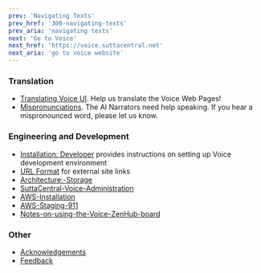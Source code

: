 ```yaml
---
prev: 'Navigating Texts'
prev_href: '300-navigating-texts'
prev_aria: 'navigating texts'
next: 'Go to Voice'
next_href: 'https://voice.suttacentral.net'
next_aria: 'go to voice website'
---
```


### Translation
* [Translating Voice UI](/sc-voice/en/401-translating-voice-ui). Help us translate the Voice Web Pages!
* [Mispronunciations](/sc-voice/en/201-mispronunciations). The AI Narrators need help speaking. If you hear a mispronounced word, please let us know.

### Engineering and Development
* [Installation: Developer](/sc-voice/en/490-dev-install) provides instructions on setting up Voice development environment
* [URL Format](/sc-voice/en/490-url-format) for external site links
* [Architecture:-Storage](/sc-voice/en/490-arch-storage)
* [SuttaCentral-Voice-Administration](/sc-voice/en/490-scv-admin)
* [AWS-Installation](/sc-voice/en/490-aws-install)
* [AWS-Staging-911](/sc-voice/en/490-aws-staging-911)
* [Notes-on-using-the-Voice-ZenHub-board](/sc-voice/en/490-zenhub)

### Other
* [Acknowledgements](/sc-voice/en/401-acknowledgements.md)
* <a href="https://discourse.suttacentral.net/tags/sc-voice" target="_blank">Feedback</a>

